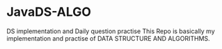 # JavaDS-ALGO
DS implementation and Daily question practise
This Repo is basically my implementation and practise of DATA STRUCTURE AND ALGORITHMS.
